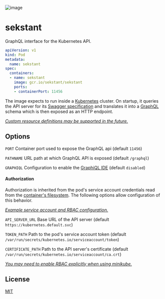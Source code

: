 ![image](https://user-images.githubusercontent.com/9319710/54000904-463d8180-4117-11e9-9bb2-09e023a7e66c.png)

# sekstant

GraphQL interface for the Kubernetes API.

```yaml
apiVersion: v1
kind: Pod
metadata:
  name: sekstant
spec:
  containers:
  - name: sekstant
    image: gcr.io/sekstant/sekstant
    ports:
    - containerPort: 11456
```

The image expects to run inside a [Kubernetes](https://kubernetes.io/) cluster. On startup, it queries the API server for its [Swagger specification](https://swagger.io/specification/) and translates it into a [GraphQL](https://graphql.org/) schema which is then exposed as an HTTP endpoint.

_[Custom resource definitions may be supported in the future.](https://github.com/kubernetes/enhancements/issues/692)_

## Options

`PORT` Container port used to expose the GraphQL api (default `11456`)

`PATHNAME` URL path at which GraphQL API is exposed (default `/graphql`)

`GRAPHIQL` Configuration to enable the [GraphiQL IDE](https://github.com/graphql/graphiql) (default `disabled`)

#### Authorization

Authorization is inherited from the pod's service account credentials read from the [container's filesystem](https://kubernetes.io/docs/tasks/access-application-cluster/access-cluster/#accessing-the-api-from-a-pod). The following options allow configuration of this behavior.

_[Example service account and RBAC configuration.](./example.yaml)_

`API_SERVER_URL` Base URL of the API server (default `https://kubernetes.default.svc`)

`TOKEN_PATH` Path to the pod's service account token (default `/var/run/secrets/kubernetes.io/serviceaccount/token`)

`CERTIFICATE_PATH` Path to the API server's certificate (default `/var/run/secrets/kubernetes.io/serviceaccount/ca.crt`)

_[You may need to enable RBAC explicitly when using minikube.](https://gist.github.com/F21/08bfc2e3592bed1e931ec40b8d2ab6f5)_

## License

[MIT](./LICENSE)
